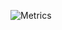 ![Metrics](https://metrics.lecoq.io/Remcostoeten?template=classic&lines=1&habits=1&calendar=1&achievements=1&code=1&activity=1&base=header%2C%20activity%2C%20community%2C%20repositories%2C%20metadata&base.indepth=false&base.hireable=false&base.skip=false&lines=false&lines.sections=base&lines.repositories.limit=4&lines.history.limit=1&lines.delay=0&habits=false&habits.from=2000&habits.days=14&habits.facts=true&habits.charts=true&habits.charts.type=chartist&habits.trim=false&habits.languages.limit=20&habits.languages.threshold=0%25&calendar=false&calendar.limit=1&achievements=false&achievements.threshold=X&achievements.secrets=true&achievements.display=detailed&achievements.limit=0&activity=false&activity.limit=5&activity.load=300&activity.days=14&activity.visibility=all&activity.timestamps=false&activity.filter=all&code=false&code.lines=4&code.load=400&code.days=3&code.visibility=public&config.timezone=Europe%2FMadrid)
